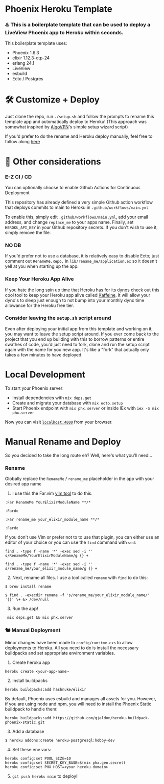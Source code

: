 # Phoenix Heroku Template

### ♨️  This is a boilerplate template that can be used to deploy a LiveView Phoenix app to Heroku within seconds.

This boilerplate template uses:

* Phoenix 1.6.3
* elixir 1.12.3-otp-24
* erlang 24.1
* LiveView
* esbuild
* Ecto / Postgres 

# 🛠  Customize + Deploy

Just clone the repo, run `./setup.sh` and follow the prompts to rename this template app and automatically deploy to Heroku! (This approach was somewhat inspired by [AlgoVPN](https://github.com/trailofbits/algo)'s simple setup wizard script)

If you'd prefer to do the rename and Heroku deploy manually, feel free to follow along
[here](#manual-rename-and-deploy)

# 🔎 Other considerations

### E-Z CI / CD

You can optionally choose to enable Github Actions for Continuous Deployment

This repository has already defined a very simple Github action workflow that
deploys commits to main to Heroku in `.github/workflows/main.yml`

To enable this, simply edit `.github/workflows/main.yml`, add your email address, and change `replace_me` to your apps name. Finally, set `HEROKU_API_KEY` in your Github repository secrets. If you don't wish to use it, simply remove the file.

### NO DB

If you'd prefer not to use a database, it is relatively easy to disable Ecto; just comment out `RenameMe.Repo,` in `lib/rename_me/application.ex` so it doesn't yell at you when starting up the app.

### Keep Your Heroku App Alive

If you hate the long spin up time that Heroku has for its dynos check out this
cool tool to keep your Heroku app alive called [Kaffeine](https://kaffeine.herokuapp.com/). It will allow your dyno's to sleep just enough to not bump into your monthly dyno time allowance for the Heroku free tier.

### Consider leaving the `setup.sh` script around

Even after deploying your initial app from this template and working on it, you may want to leave the setup script around. If you ever come back to the project that you end up building with this to borrow patterns or entire swathes of code, you'd just need to fork, clone and run the setup script again with the name for you new app. It's like a "fork" that actually only takes a few minutes to have deployed. 

# Local Development

To start your Phoenix server:

  * Install dependencies with `mix deps.get`
  * Create and migrate your database with `mix ecto.setup`
  * Start Phoenix endpoint with `mix phx.server` or inside IEx with `iex -S mix phx.server`

Now you can visit [`localhost:4000`](http://localhost:4000) from your browser.

# Manual Rename and Deploy

So you decided to take the long route eh? Well, here's what you'll need...

### Rename

Globally replace the `RenameMe` / `rename_me` placeholder in the app with your desired app name

1. I use this the Far.vim [vim tool](https://github.com/brooth/far.vim) to do this.

`:Far RenameMe YourElixirModuleName **/*`

`:Fardo`

`:Far rename_me your_elixir_module_name **/*`

`:Fardo`

If you don't use Vim or prefer not to to use that plugin, you can either use an
editor of your choice or you can use the `find` command with `sed`:

`find . -type f -name '*' -exec sed -i '' s/RenameMe/YourElixirModuleName/g {} +`

`find . -type f -name '*' -exec sed -i '' s/rename_me/your_elixir_module_name/g {} +`

2. Next, rename all files. I use a tool called `rename` with `find` to do this:

`$ brew install rename`

`$ find . -execdir rename -f 's/rename_me/your_elixir_module_name/' '{}' \+ &> /dev/null`

3. Run the app!

` mix deps.get && mix phx.server`

### 🐿 Manual Deployment

Minor changes have been made to `config/runtime.exs` to allow deployments to Heroku.
All you need to do is install the necessary buildpacks and set appropriate environment variables.

1. Create heroku app

`heroku create <your-app-name>`

2. Install buildpacks

`heroku buildpacks:add hashnuke/elixir`

By default, Phoenix uses esbuild and manages all assets for you. However, if you are using node and npm, you will need to install the Phoenix Static buildpack to handle them:

`heroku buildpacks:add https://github.com/gjaldon/heroku-buildpack-phoenix-static.git`

3. Add a database

`$ heroku addons:create heroku-postgresql:hobby-dev`

4. Set these env vars:

```
heroku config:set POOL_SIZE=10
heroku config:set SECRET_KEY_BASE=$(mix phx.gen.secret)
heroku config:set PHX_HOST=<your heroku domain>
```

5. `git push heroku main` to deploy!
